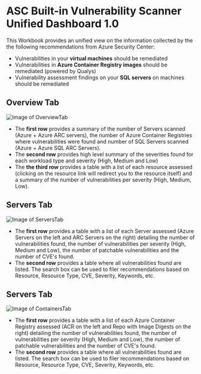 # ASC Built-in Vulnerability Scanner Unified Dashboard 1.0
This Workbook provides an unified view on the information collected by the the following recommendations from Azure Security Center:
- Vulnerabilities in your **virtual machines** should be remediated
- Vulnerabilities in **Azure Container Registry images** should be remediated (powered by Qualys)
- Vulnerability assessment findings on your **SQL servers** on machines should be remediated

## Overview Tab
![Image of OverviewTab](https://github.com/carlosfar/public/blob/master/Azure%20Security%20Center/Vulnerability%20Scanner%20Unified%20Dashboard%201.0/OverviewTab.png?raw=true)
- The **first row** provides a summary of the number of Servers scanned (Azure + Azure ARC servers), the number of Azure Container Registries where vulnerabilities were found and number of SQL Servers scanned (Azure + Azure SQL ARC Servers). 
- The **second row** provides high level summary of the severities found for each workload type and severity (High, Medium and Low)
- The **the third row** provides a table with a list of each resource assessed (clicking on the resource link will redirect you to the resource itself) and a summary of the number of vulnerabilities per severity (High, Medium, Low).

## Servers Tab
![Image of ServersTab](https://github.com/carlosfar/public/blob/master/Azure%20Security%20Center/Vulnerability%20Scanner%20Unified%20Dashboard%201.0/ServersTab.png?raw=true)
- The **first row** provides a table with a list of each Server assessed (Azure Servers on the left and ARC Servers on the right) detailing the number of vulnerabilities found, the number of vulnerabilities per severity (High, Medium and Low), the number of patchable vulnerabilities and the number of CVE's found.
- The **second row** provides a table where all vulnerabilities found are listed. The search box can be used to filer recommendations based on Resource, Resource Type, CVE, Severity, Keywords, etc.

## Servers Tab
![Image of ContainersTab](https://github.com/carlosfar/public/blob/master/Azure%20Security%20Center/Vulnerability%20Scanner%20Unified%20Dashboard%201.0/ContainersTab.png?raw=true)
- The **first row** provides a table with a list of each Azure Container Registry assessed (ACR on the left and Repo with Image Digests on the right) detailing the number of vulnerabilities found, the number of vulnerabilities per severity (High, Medium and Low), the number of patchable vulnerabilities and the number of CVE's found.
- The **second row** provides a table where all vulnerabilities found are listed. The search box can be used to filer recommendations based on Resource, Resource Type, CVE, Severity, Keywords, etc.
